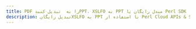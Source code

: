 ---title: PDF را به  تبدیل کنیدPPT، XSLFO به PPT مبدل رایگان یا Perl SDKdescription: تبدیل رایگانXSLFO به PPT با استفاده از Perl Cloud APIs & SDK همچنین اسناد PDF را در Cloud ایجاد، ویرایش و رندر کنید.---